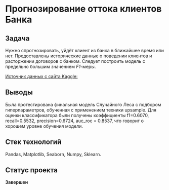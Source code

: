 # Прогнозирование оттока клиентов Банка

## Задача

Нужно спрогнозировать, уйдёт клиент из банка в ближайшее время или нет. Предоставлены исторические данные о поведении клиентов и расторжении договоров с банком. Следует построить модель с предельно большим значением *F1*-меры.

[Источник данных с сайта Kaggle:](https://www.kaggle.com/barelydedicated/bank-customer-churn-modeling)

## Выводы

Была протестирована финальная модель Случайного Леса с подбором гиперпараметров, обученная с применением техники upsample.
Для оценки классификатора были получены коэффициенты f1=0.6070, recall=0.5532, precision=0.6724, auc_roc = 0.8537, что говорит о хорошем уровне обучения модели.

## Стек технологий

Pandas, Matplotlib, Seaborn, Numpy, Sklearn.

## Статус проекта

**Завершен**
